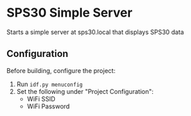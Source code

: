 # SPS30 Simple Server

Starts a simple server at sps30.local that displays SPS30 data

## Configuration

Before building, configure the project:

1. Run `idf.py menuconfig`
2. Set the following under "Project Configuration":
   - WiFi SSID
   - WiFi Password